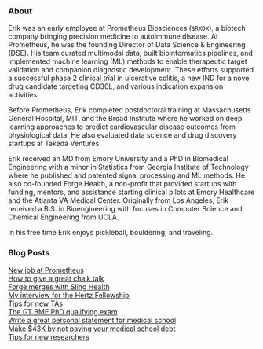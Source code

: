 ### About
Erik was an early employee at Prometheus Biosciences (`$RXDX`), a biotech company bringing precision medicine to autoimmune disease. At Prometheus, he was the founding Director of Data Science & Engineering (DSE). His team curated multimodal data, built bioinformatics pipelines, and implemented machine learning (ML) methods to enable therapeutic target validation and companion diagnostic development. These efforts supported a successful phase 2 clinical trial in ulcerative colitis, a new IND for a novel drug candidate targeting CD30L, and various indication expansion activities.

Before Prometheus, Erik completed postdoctoral training at Massachusetts General Hospital, MIT, and the Broad Institute where he worked on deep learning approaches to predict cardiovascular disease outcomes from physiological data. He also evaluated data science and drug discovery startups at Takeda Ventures.

Erik received an MD from Emory University and a PhD in Biomedical Engineering with a minor in Statistics from Georgia Institute of Technology where he published and patented signal processing and ML methods. He also co-founded Forge Health, a non-profit that provided startups with funding, mentors, and assistance starting clinical pilots at Emory Healthcare and the Atlanta VA Medical Center. Originally from Los Angeles, Erik received a B.S. in Bioengineering with focuses in Computer Science and Chemical Engineering from UCLA.

In his free time Erik enjoys pickleball, bouldering, and traveling.

### Blog Posts
[New job at Prometheus](/posts/prometheus.md)  
[How to give a great chalk talk](/posts/chalk-talk.md)  
[Forge merges with Sling Health](/posts/forge.md)  
[My interview for the Hertz Fellowship](/posts/hertz-interview.md)  
[Tips for new TAs](/posts/tips-for-taing.md)  
[The GT BME PhD qualifying exam](/posts/gtbme-quals.md)  
[Write a great personal statement for medical school](/posts/ps.md)  
[Make $43K by not paying your medical school debt](/posts/roth.md)  
[Tips for new researchers](/posts/tips-for-researchers.md)
